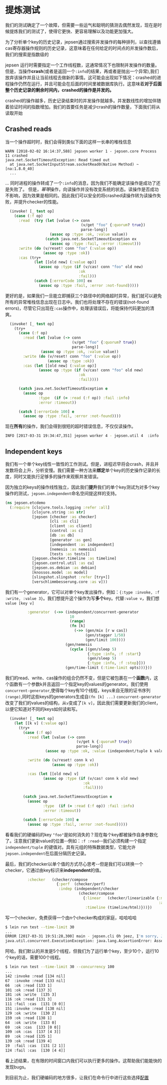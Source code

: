# 提炼测试


我们的测试确定了一个故障，但需要一些运气和聪明的猜测去偶然发现，现在是时候提炼我们的测试了，使得它更快、更容易理解以及功能更加强大。

为了分析单个key的历史记录，jepsen通过搜索并发操作的每种排列，以查找遵循cas寄存器操作规则的历史记录，这意味着在任何给定的时间点的并发操作数后，我们的搜索是指数级的


jepsen 运行时需要指定一个工作线程数，这通常情况下也限制并发操作的数量。但是，当操作**crash**(或者是返回一个`:info`的结果，再或者是抛出一个异常),我们放弃该操作并且让当前线程去做新的事情。这可能会出现如下情况：crashed的进程操作仍然在运行，并且可能会在后面的时间里被数据库执行。这意味着**对于后面整个历史记录的剩余时间内，crashed的操作是并发的。**


crashed的操作越多，历史记录结束时的并发操作就越多。并发数线性的增加伴随着验证时间的指数增加。我们的首要任务是减少crash的操作数量，下面我们将从读取开始

## Crashed reads

当一个操作超时时，我们会得到类似下面的这样一长串的堆栈信息

```
WARN [2018-02-02 16:14:37,588] jepsen worker 1 - jepsen.core Process 11 crashed
java.net.SocketTimeoutException: Read timed out
  at java.net.SocketInputStream.socketRead0(Native Method) ~[na:1.8.0_40]
  ...
```

... 同时进程的操作转成了一个`:info`的消息，因为我们不能确定该操作是成功了还是失败了。
但是，*幂等*操作，向读操作并没有改变系统的状态。读操作是否成功不影响，因为效果是相同的。因此我们可以安全的将crashed读操作转为读操作失败，并提升checker的性能。

```clj
  (invoke! [_ test op]
    (case (:f op)
      :read  (try (let [value (-> conn
                                  (v/get "foo" {:quorum? true})
                                  parse-long)]
                    (assoc op :type :ok, :value value))
                  (catch java.net.SocketTimeoutException ex
                    (assoc op :type :fail, :error :timeout)))
      :write (do (v/reset! conn "foo" (:value op))
                 (assoc op :type :ok))
      :cas (try+
             (let [[old new] (:value op)]
               (assoc op :type (if (v/cas! conn "foo" old new)
                                 :ok
                                 :fail)))
             (catch [:errorCode 100] ex
               (assoc op :type :fail, :error :not-found)))))
```

更好的是，如果我们一旦能立即捕获三个路径中的网络超时异常，我们就可以避免所有的异常堆栈信息出现在日志中。我们也将处理不存在的错误(not-found errors)，尽管它只出现在`:cas`操作中，处理该错误后，将能保持代码更加的清爽。



```clj
  (invoke! [_ test op]
    (try+
      (case (:f op)
        :read (let [value (-> conn
                              (v/get "foo" {:quorum? true})
                              parse-long)]
                (assoc op :type :ok, :value value))
        :write (do (v/reset! conn "foo" (:value op))
                   (assoc op :type :ok))
        :cas (let [[old new] (:value op)]
               (assoc op :type (if (v/cas! conn "foo" old new)
                                 :ok
                                 :fail))))

      (catch java.net.SocketTimeoutException e
        (assoc op
               :type  (if (= :read (:f op)) :fail :info)
               :error :timeout))

      (catch [:errorCode 100] e
        (assoc op :type :fail, :error :not-found))))
```

现在**所有**的操作，我们会得到很短的超时错误信息，不仅仅读操作。

```bash
INFO [2017-03-31 19:34:47,351] jepsen worker 4 - jepsen.util 4  :info :cas  [4 4] :timeout
```

## Independent keys

我们有一个单个key线性一致性的工作测试。但是，进程迟早将会crash，并且并发数将会上升，分析变慢。我们需要一种方法来**绑定**单个key的历史操作记录的长度，同时又能执行足够多的操作来观察并发错误。

因为独立的keys的操作线性独立，因此我们**提升**我们的单个key测试为对多个key操作的测试，`jepsen.independent`命名空间提这样的支持。

```clj
(ns jepsen.etcdemo
  (:require [clojure.tools.logging :refer :all]
            [clojure.string :as str]
            [jepsen [checker :as checker]
                    [cli :as cli]
                    [client :as client]
                    [control :as c]
                    [db :as db]
                    [generator :as gen]
                    [independent :as independent]
                    [nemesis :as nemesis]
                    [tests :as tests]]
            [jepsen.checker.timeline :as timeline]
            [jepsen.control.util :as cu]
            [jepsen.os.debian :as debian]
            [knossos.model :as model]
            [slingshot.slingshot :refer [try+]]
            [verschlimmbesserung.core :as v]))
```

我们有一个generator，它可以对单个key发出操作，例如：`{:type :invoke,
:f :write, :value 3}`。我们想提升这个操作为写**多个**key。代替`:value v`，我们想`value [key v]`

```clj
          :generator  (->> (independent/concurrent-generator
                             10
                             (range)
                             (fn [k]
                               (->> (gen/mix [r w cas])
                                    (gen/stagger 1/50)
                                    (gen/limit 100))))
                           (gen/nemesis
                             (cycle [(gen/sleep 5)
                                     {:type :info, :f :start}
                                     (gen/sleep 5)
                                     {:type :info, :f :stop}]))
                           (gen/time-limit (:time-limit opts)))}))
```

我们的read、write、cas操作的组合仍然不变，但是它被包裹在一个**函数**内，这个函数有一个参数k并且返回一个指定key的values的generator。我们使用`concurrent-generator`,使得每个key有10个线程，keys来自无限的证书序列`(range)`,同时这些keys的generators生成自`(fn [k] ...)`
`concurrent-generator` 改变了我们的values的结构，从`v`变成了`[k v]`，因此我们需要更新我们的client，以便它知道对不同的keys如何读和写。

```clj
  (invoke! [_ test op]
    (let [[k v] (:value op)]
      (try+
        (case (:f op)
          :read (let [value (-> conn
                                (v/get k {:quorum? true})
                                parse-long)]
                  (assoc op :type :ok, :value (independent/tuple k value)))

          :write (do (v/reset! conn k v)
                     (assoc op :type :ok))

          :cas (let [[old new] v]
                 (assoc op :type (if (v/cas! conn k old new)
                                   :ok
                                   :fail))))

        (catch java.net.SocketTimeoutException e
          (assoc op
                 :type  (if (= :read (:f op)) :fail :info)
                 :error :timeout))

        (catch [:errorCode 100] e
          (assoc op :type :fail, :error :not-found)))))
```

看看我们的硬编码的key `"foo"`是如何消失的？现在每个key都被操作自身参数化了。注意我们更新value的位置--例如：`:f :read`--我们必须构建一个指定 `independent/tuple` 的键值对。具有元组的特殊数据类型，它能允许`jepsen.independent`在后面分隔历史记录。

最后，我们的checker以单个值的方式尽心思考--但是我们可以转换一个checker，它通过由key标识来**independent**的值。

```clj
          :checker   (checker/compose
                       {:perf  (checker/perf)
                        :indep (independent/checker
                                 (checker/compose
                                   {:linear   (checker/linearizable {:model (model/cas-register)
                                                                     :algorithm :linear})
                                    :timeline (timeline/html)}))})
```


写一个checker，免费获得一个由n个checker构成的家庭，哈哈哈哈

```bash
$ lein run test --time-limit 30
...
ERROR [2017-03-31 19:51:28,300] main - jepsen.cli Oh jeez, I'm sorry, Jepsen broke. Here's why:
java.util.concurrent.ExecutionException: java.lang.AssertionError: Assert failed: This jepsen.independent/concurrent-generator has 5 threads to work with, but can only use 0 of those threads to run 0 concurrent keys with 10 threads apiece. Consider raising or lowering the test's :concurrency to a multiple of 10.
```


阿哈，我们默认的并发是5个线程，但我们为了运行单个key，至少10个，运行10个key的话，需要100个线程。

```bash
$ lein run test --time-limit 30 --concurrency 100
...
142 :invoke :read [134 nil]
67  :invoke :read [133 nil]
66  :ok :read [133 1]
101 :ok :read [137 3]
181 :ok :write  [135 3]
116 :ok :read [131 3]
111 :fail :cas  [131 [0 0]]
151 :invoke :read [138 nil]
129 :ok :write  [130 2]
159 :ok :read [138 1]
64  :ok :write  [133 0]
69  :ok :cas  [133 [0 0]]
109 :ok :cas  [137 [4 3]]
89  :ok :read [135 1]
139 :ok :read [139 4]
19  :fail :cas  [131 [2 1]]
124 :fail :cas  [130 [4 4]]
```

看上述结果，在有限的时间窗口内我们可以执行更多的操作。这帮助我们能能快的发现bugs。

到目前为止，我们硬编码的地方很多，让我们在命令行中进行这些选择[配置](07-cn-parameters.md)
